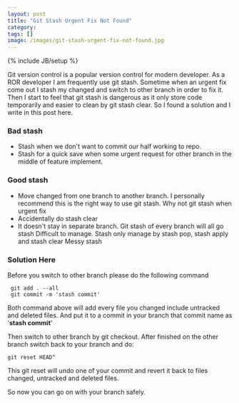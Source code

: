 ```yaml
---
layout: post
title: "Git Stash Urgent Fix Not Found"
category: 
tags: []
image: /images/git-stash-urgent-fix-not-found.jpg
---
```

{% include JB/setup %}

Git version control is a popular version control for modern developer. As a ROR developer I am frequently use git stash. Sometime when an urgent fix come out I stash my changed and switch to other branch in order to fix it. Then I start to feel that git stash is dangerous as it only store code temporarily and easier to clean by git stash clear. So I found a solution and I write in this post here.

### Bad stash

* Stash when we don't want to commit our half working to repo.
* Stash for a quick save when some urgent request for other branch in the middle of feature implement.

### Good stash
* Move changed from one branch to another branch. I personally recommend this is the right way to use git stash.
Why not git stash when urgent fix
* Accidentally do stash clear
* It doesn't stay in separate branch. Git stash of every branch will all go stash
Difficult to manage. Stash only manage by stash pop, stash apply and stash clear
Messy stash

### Solution Here
Before you switch to other branch please do the following command
```
 git add . --all
 git commit -m 'stash commit'
```

Both command above will add every file you changed include untracked and deleted files. And put it to a commit in your branch that commit name as '**stash commit**'

Then switch to other branch by git checkout. After finished on the other branch switch back to your branch and do:
```
git reset HEAD^
```
This git reset will undo one of your commit and revert it back to files changed, untracked and deleted files.

So now you can go on with your branch safely.
